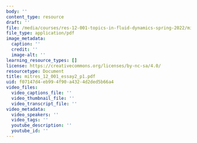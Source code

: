 ```yaml
---
body: ''
content_type: resource
draft: ''
file: /media/courses/res-12-001-topics-in-fluid-dynamics-spring-2022/mitres_12_001_essay2_p1.pdf
file_type: application/pdf
image_metadata:
  caption: ''
  credit: ''
  image-alt: ''
learning_resource_types: []
license: https://creativecommons.org/licenses/by-nc-sa/4.0/
resourcetype: Document
title: mitres_12_001_essay2_p1.pdf
uid: f07147d4-eb99-4f90-a432-4d2ded5b66a4
video_files:
  video_captions_file: ''
  video_thumbnail_file: ''
  video_transcript_file: ''
video_metadata:
  video_speakers: ''
  video_tags: ''
  youtube_description: ''
  youtube_id: ''
---
```

